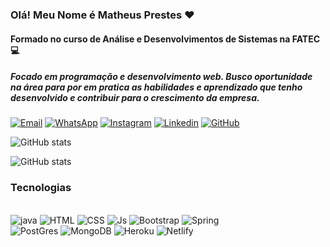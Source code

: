### Olá! Meu Nome é Matheus Prestes ❤️
#### Formado no curso de Análise e Desenvolvimentos de Sistemas na FATEC 💻
#####  Focado em programação e desenvolvimento web. Busco oportunidade na área para por em pratica as habilidades e aprendizado que tenho desenvolvido e contribuir para o crescimento da empresa.
[![Email](https://img.shields.io/badge/Outlook-0078D4?style=for-the-badge&logo=microsoft-outlook&logoColor=white)](mailto:matheus.prestes_@outlook.com?subject=From%20[GitHub])
[![WhatsApp](https://img.shields.io/badge/WhatsApp-25D366?style=for-the-badge&logo=whatsapp&logoColor=white)](https://wa.me/5514991049435?text=Olá%20Matheus,%20eu%20estava%20dando%20uma%20olhada%20em%20seu%20GitHub%20.)
[![Instagram](https://img.shields.io/badge/Instagram-E4405F?style=for-the-badge&logo=instagram&logoColor=white)](https://www.instagram.com/_pretis)
[![Linkedin](https://img.shields.io/badge/LinkedIn-0077B5?style=for-the-badge&logo=linkedin&logoColor=white)](https://www.linkedin.com/in/matheus-prestes-235833186)
[![GitHub](https://img.shields.io/badge/GitHub-100000?style=for-the-badge&logo=github&logoColor=white)](https://github.com/Mathprestes?tab=repositories)

![GitHub stats](https://github-readme-stats.vercel.app/api/top-langs/?username=Mathprestes&theme=blue-green)

![GitHub stats](https://github-readme-stats.vercel.app/api?username=Mathprestes&show_icons=true&theme=dracula)

### Tecnologias

<div style="display: inline_block"> <br/>

<img style="align:center" alt="java" src="https://img.shields.io/badge/Java-ED8B00?style=for-the-badge&logo=java&logoColor=white">
 <img style="align:center" alt="HTML" src="https://img.shields.io/badge/HTML-E34F26?style=for-the-badge&logo=html5&logoColor=white">
<img style="align:center" alt="CSS" src="https://img.shields.io/badge/CSS-1572B6?style=for-the-badge&logo=css3&logoColor=white">
<img style="align:center" alt="Js" src="https://img.shields.io/badge/JavaScript-F7DF1E?style=for-the-badge&logo=javascript&logoColor=black">
<img style="align:center" alt="Bootstrap" src="https://img.shields.io/badge/Bootstrap-563D7C?style=for-the-badge&logo=bootstrap&logoColor=white">
<img style="align:center" alt="Spring" src="https://img.shields.io/badge/Spring-6DB33F?style=for-the-badge&logo=spring&logoColor=white">
<br>
<img style="align:center" alt="PostGres" src="https://img.shields.io/badge/PostgreSQL-316192?style=for-the-badge&logo=postgresql&logoColor=white">
<img style="align:center" alt="MongoDB" src="https://img.shields.io/badge/MongoDB-4EA94B?style=for-the-badge&logo=mongodb&logoColor=white">
<img style="align:center" alt="Heroku" src="https://img.shields.io/badge/Heroku-430098?style=for-the-badge&logo=heroku&logoColor=white">
<img style="align:center" alt="Netlify" src="https://img.shields.io/badge/Netlify-00C7B7?style=for-the-badge&logo=netlify&logoColor=white">

</div>
